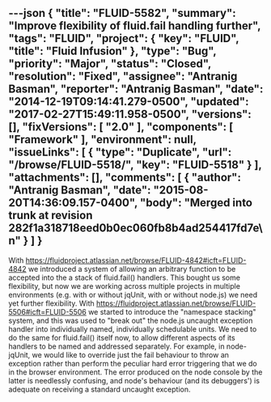 ---json
{
  "title": "FLUID-5582",
  "summary": "Improve flexibility of fluid.fail handling further",
  "tags": "FLUID",
  "project": {
    "key": "FLUID",
    "title": "Fluid Infusion"
  },
  "type": "Bug",
  "priority": "Major",
  "status": "Closed",
  "resolution": "Fixed",
  "assignee": "Antranig Basman",
  "reporter": "Antranig Basman",
  "date": "2014-12-19T09:14:41.279-0500",
  "updated": "2017-02-27T15:49:11.958-0500",
  "versions": [],
  "fixVersions": [
    "2.0"
  ],
  "components": [
    "Framework"
  ],
  "environment": null,
  "issueLinks": [
    {
      "type": "Duplicate",
      "url": "/browse/FLUID-5518/",
      "key": "FLUID-5518"
    }
  ],
  "attachments": [],
  "comments": [
    {
      "author": "Antranig Basman",
      "date": "2015-08-20T14:36:09.157-0400",
      "body": "Merged into trunk at revision 282f1a318718eed0b0ec060fb8b4ad254417fd7e\n"
    }
  ]
}
---
With <https://fluidproject.atlassian.net/browse/FLUID-4842#icft=FLUID-4842> we introduced a system of allowing an arbitrary function to be accepted into the a stack of fluid.fail() handlers. This bought us some flexibility, but now we are working across multiple projects in multiple environments (e.g. with or without jqUnit, with or without node.js) we need yet further flexibility. With <https://fluidproject.atlassian.net/browse/FLUID-5506#icft=FLUID-5506> we started to introduce the "namespace stacking" system, and this was used to "break out" the node.js uncaught exception handler into individually named, individually schedulable units. We need to do the same for fluid.fail() itself now, to allow different aspects of its handlers to be named and addressed separately. For example, in node-jqUnit, we would like to override just the fail behaviour to throw an exception rather than perform the peculiar hard error triggering that we do in the browser environment. The error produced on the node console by the latter is needlessly confusing, and node's behaviour (and its debuggers') is adequate on receiving a standard uncaught exception.

        